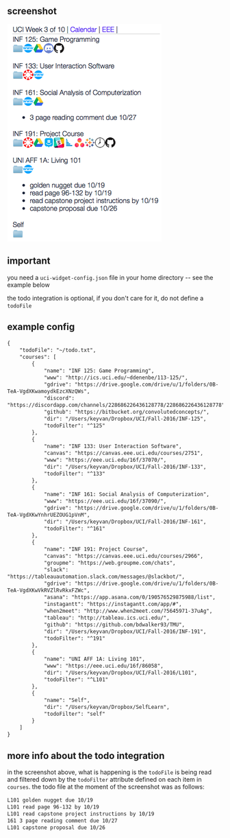 ## screenshot

![screenshot](https://raw.githubusercontent.com/kfatehi/uci-week.widget/master/screenshot.png)

## important

you need a `uci-widget-config.json` file in your home directory -- see the example below

the todo integration is optional, if you don't care for it, do not define a `todoFile`

##

## example config

```
{
    "todoFile": "~/todo.txt",
    "courses": [
        {
            "name": "INF 125: Game Programming",
            "www": "http://ics.uci.edu/~ddenenbe/113-125/",
            "gdrive": "https://drive.google.com/drive/u/1/folders/0B-TeA-VgdXKwamoydkEzcXNzQWs",
            "discord": "https://discordapp.com/channels/228686226436128778/228686226436128778",
            "github": "https://bitbucket.org/convolutedconcepts/",
            "dir": "/Users/keyvan/Dropbox/UCI/Fall-2016/INF-125",
            "todoFilter": "^125"
        },
        {
            "name": "INF 133: User Interaction Software",
            "canvas": "https://canvas.eee.uci.edu/courses/2751",
            "www": "https://eee.uci.edu/16f/37070/",
            "dir": "/Users/keyvan/Dropbox/UCI/Fall-2016/INF-133",
            "todoFilter": "^133"
        },
        {
            "name": "INF 161: Social Analysis of Computerization",
            "www": "https://eee.uci.edu/16f/37090/",
            "gdrive": "https://drive.google.com/drive/u/1/folders/0B-TeA-VgdXKwYnhrUEZOUG1pVnM",
            "dir": "/Users/keyvan/Dropbox/UCI/Fall-2016/INF-161",
            "todoFilter": "^161"
        },
        {
            "name": "INF 191: Project Course",
            "canvas": "https://canvas.eee.uci.edu/courses/2966",
            "groupme": "https://web.groupme.com/chats",
            "slack": "https://tableauautomation.slack.com/messages/@slackbot/",
            "gdrive": "https://drive.google.com/drive/u/1/folders/0B-TeA-VgdXKwVkRVZlRvRkxFZWc",
            "asana": "https://app.asana.com/0/190576529875988/list",
            "instagantt": "https://instagantt.com/app/#",
            "when2meet": "http://www.when2meet.com/?5645971-37uAg",
            "tableau": "http://tableau.ics.uci.edu/",
            "github": "https://github.com/bdwalker93/TMU",
            "dir": "/Users/keyvan/Dropbox/UCI/Fall-2016/INF-191",
            "todoFilter": "^191"
        },
        {
            "name": "UNI AFF 1A: Living 101",
            "www": "https://eee.uci.edu/16f/86058",
            "dir": "/Users/keyvan/Dropbox/UCI/Fall-2016/L101",
            "todoFilter": "^L101"
        },
        {
            "name": "Self",
            "dir": "/Users/keyvan/Dropbox/SelfLearn",
            "todoFilter": "self"
        }
    ]
}
```

## more info about the todo integration

in the screenshot above, what is happening is the `todoFile` is being read and filtered down by the `todoFilter` attribute defined on each item in `courses`. the todo file at the moment of the screenshot was as follows:

```
L101 golden nugget due 10/19
L101 read page 96-132 by 10/19
L101 read capstone project instructions by 10/19
161 3 page reading comment due 10/27
L101 capstone proposal due 10/26
```
